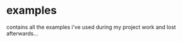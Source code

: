examples
========

contains all the examples i've used during my project work and lost afterwards...
